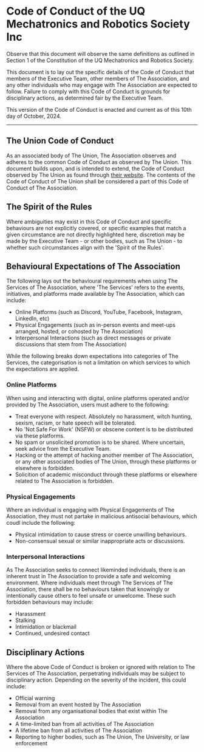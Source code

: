 # Code of Conduct of the UQ Mechatronics and Robotics Society Inc

Observe that this document will observe the same definitions as outlined in Section 1 of the Constitution of the UQ Mechatronics and Robotics Society.

This document is to lay out the specific details of the Code of Conduct that members of the Executive Team, other members of The Association, and any other individuals who may engage with The Association are expected to follow. Failure to comply with this Code of Conduct is grounds for disciplinary actions, as determined fair by the Executive Team.

This version of the Code of Conduct is enacted and current as of this 10th day of October, 2024.

-----

## The Union Code of Conduct

As an associated body of The Union, The Association observes and adheres to the common Code of Conduct as observed by The Union. This document builds upon, and is intended to extend, the Code of Conduct observed by The Union as found through [their website](https://uqu.com.au/c-and-s-resources/). The contents of the Code of Conduct of The Union shall be considered a part of this Code of Conduct of The Association.

## The Spirit of the Rules

Where ambiguities may exist in this Code of Conduct and specific behaviours are not explicitly covered, or specific examples that match a given circumstance are not directly highlighted here, discretion may be made by the Executive Team - or other bodies, such as The Union - to whether such circumstances align with the 'Spirit of the Rules'.

## Behavioural Expectations of The Association

The following lays out the behavioural requirements when using The Services of The Association, where 'The Services' refers to the events, initiatives, and platforms made available by The Association, which can include:

- Online Platforms (such as Discord, YouTube, Facebook, Instagram, LinkedIn, etc)
- Physical Engagements (such as in-person events and meet-ups arranged, hosted, or cohosted by The Association)
- Interpersonal Interactions (such as direct messages or private discussions that stem from The Association)

While the following breaks down expectations into categories of The Services, the categorisation is not a limitation on which services to which the expectations are applied.

### Online Platforms

When using and interacting with digital, online platforms operated and/or provided by The Association, users must adhere to the following:

- Treat everyone with respect. Absolutely no harassment, witch hunting, sexism, racism, or hate speech will be tolerated.
- No 'Not Safe For Work' (NSFW) or obscene content is to be distributed via these platforms.
- No spam or unsolicited promotion is to be shared. Where uncertain, seek advice from the Executive Team.
- Hacking or the attempt of hacking another member of The Association, or any other associated bodies of The Union, through these platforms or elsewhere is forbidden.
- Solicition of academic misconduct through these platforms or elsewhere related to The Association is forbidden.

### Physical Engagements 

Where an individual is engaging with Physical Engagements of The Association, they must not partake in malicious antisocial behaviours, which coudl include the following:

- Physical intimidation to cause stress or coerce unwilling behaviours.
- Non-consensual sexual or similar inappropriate acts or discussions.

### Interpersonal Interactions

As The Association seeks to connect likeminded individuals, there is an inherent trust in The Association to provide a safe and welcoming environment. Where individuals meet through The Services of The Association, there shall be no behaviours taken that knowingly or intentionally cause others to feel unsafe or unwelcome. These such forbidden behaviours may include:

- Harassment
- Stalking
- Intimidation or blackmail
- Continued, undesired contact

## Disciplinary Actions 

Where the above Code of Conduct is broken or ignored with relation to The Services of The Association, perpetrating individuals may be subject to disciplinary action. Depending on the severity of the incident, this could include:

- Official warning
- Removal from an event hosted by The Association
- Removal from any organisational bodies that exist within The Association
- A time-limited ban from all activities of The Association
- A lifetime ban from all activities of The Association
- Reporting to higher bodies, such as The Union, The University, or law enforcement
